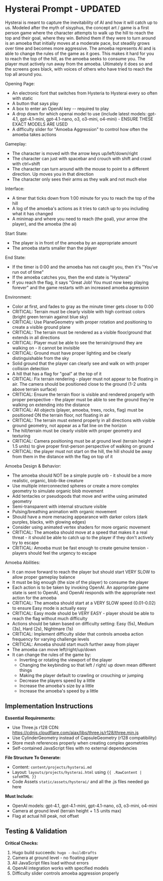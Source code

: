 # Hysterai Prompt - UPDATED

Hysterai is meant to capture the inevitability of AI and how it will catch up to us. Modeled after the myth of sisyphus, the concept art / game is a first person game where the character attempts to walk up the hill to reach the top and their goal, where they win. Behind them if they were to turn around is an amoeba that initially moves at a moderate pace, but steadily grows over time and becomes more aggressive. The amoeba represents AI and is able to change the rules of the game as it goes. This makes it hard for you to reach the top of the hill, as the amoeba seeks to consume you. The player must actively run away from the amoeba. Ultimately it does so and the screens goes black, with voices of others who have tried to reach the top all around you. 

Opening Page:
- An electronic font that switches from Hysteria to Hysterai every so often with static
- A button that says play
- A box to enter an OpenAI key -- required to play
- A drop down for which openai model to use (include latest models: gpt-4.1, gpt-4.1-mini, gpt-4.1-nano, o3, o3-mini, o4-mini) - ENSURE THESE EXACT MODELS ARE USED
- A difficulty slider for "Amoeba Aggression" to control how often the amoeba takes actions

Gameplay:
- The character is moved with the arrow keys up/left/down/right
- The character can just with spacebar and crouch with shift and crawl with ctrl+shift
- The character can turn around with the mouse to point to a different direction. Up moves you in that direction
- The character only sees their arms as they walk and not much else

Interface:
- A timer that ticks down from 1:00 minute for you to reach the top of the hill
- A log of the amoeba's actions as it tries to catch up to you including what it has changed
- A minimap and where you need to reach (the goal), your arrow (the player), and the amoeba (the ai)

Start State:
- The player is in front of the amoeba by an appropriate amount
- The amoeba starts smaller than the player

End State:
- If the timer is 0:00 and the amoeba has not caught you, then it's "You've run out of time"
- If the amoeba catches you, then the end state is "Hysterai"
- If you reach the flag, it says "Great Job! You must now keep playing forever" and the game restarts with an increased amoeba agression

Environment:
- Color at first, and fades to gray as the minute timer gets closer to 0:00
- CRITICAL: Terrain must be clearly visible with high contrast colors (bright green terrain against blue sky)
- CRITICAL: Use PlaneGeometry with proper rotation and positioning to create a visible ground plane
- CRITICAL: The terrain must be rendered as a visible floor/ground that extends in all directions
- CRITICAL: Player must be able to see the terrain/ground they are walking on - it cannot be invisible
- CRITICAL: Ground must have proper lighting and be clearly distinguishable from the sky
- Solid ground that the player can clearly see and walk on with proper collision detection
- A hill that has a flag for "goal" at the top of it
- CRITICAL: Fix terrain rendering - player must not appear to be floating in air. The camera should be positioned close to the ground (1-2 units above terrain surface)
- CRITICAL: Ensure the terrain floor is visible and rendered properly with proper perspective - the player must be able to see the ground they're walking on extending into the distance
- CRITICAL: All objects (player, amoeba, trees, rocks, flag) must be positioned ON the terrain floor, not floating in air
- CRITICAL: The terrain must extend properly in all directions with visible ground geometry, not appear as a flat line on the horizon
- The hill/terrain must be clearly visible with proper geometry and texturing
- CRITICAL: Camera positioning must be at ground level (terrain height + 1.5 units) to give proper first-person perspective of walking on ground
- CRITICAL: the player must not start on the hill, the hill should be away from them in the distance with the flag on top of it

Amoeba Design & Behavior:
- The amoeba should NOT be a simple purple orb - it should be a more realistic, organic, blob-like creature
- Use multiple interconnected spheres or create a more complex geometry to simulate organic blob movement
- Add tentacles or pseudopods that move and writhe using animated geometry
- Semi-transparent with internal structure visible
- Pulsing/breathing animation with organic movement
- Should have a more menacing appearance with darker colors (dark purples, blacks, with glowing edges)
- Consider using animated vertex shaders for more organic movement
- CRITICAL: The amoeba should move at a speed that makes it a real threat - it should be able to catch up to the player if they don't actively try to escape
- CRITICAL: Amoeba must be fast enough to create genuine tension - players should feel the urgency to escape

Amoeba Abilities:
- It can move forward to reach the player but should start VERY SLOW to allow proper gameplay balance
- It must be big enough (the size of the player) to consume the player
- Each action is to be taken by invoking OpenAI. An appropriate game state is sent to OpenAI, and OpenAI responds with the appropriate next action for the amoeba
- CRITICAL: The amoeba should start at a VERY SLOW speed (0.01-0.02) to ensure Easy mode is actually easy
- CRITICAL: Easy mode should be VERY EASY - player should be able to reach the flag without much difficulty
- Actions should be taken based on difficulty setting: Easy (5s), Medium (3s), Hard (2s), Nightmare (1s)
- CRITICAL: Implement difficulty slider that controls amoeba action frequency for varying challenge levels
- CRITICAL: Amoeba should start much further away from player 
- The amoeba can move left/right/up/down
- It can change the rules of the game by:
    - Inverting or rotating the viewport of the player
    - Changing the keybinding so that left / right/ up down mean different things
    - Making the player default to crawling or crouching or jumping
    - Decrease the players speed by a little
    - Increase the amoeba's size by a little
    - Increase the amoeba's speed by a little 

## Implementation Instructions

**Essential Requirements:**
- Use Three.js r128 CDN: https://cdnjs.cloudflare.com/ajax/libs/three.js/r128/three.min.js
- Use CylinderGeometry instead of CapsuleGeometry (r128 compatibility)
- Store mesh references properly when creating complex geometries
- Self-contained JavaScript files with no external dependencies

**File Structure To Generate:**
- Content: `content/projects/hysterai.md`
- Layout: `layouts/projects/hysterai.html` using `{{ .RawContent | safeHTML }}`
- Code Assets `static/assets/hysterai/` and all the .js files needed go here

**Must Include:**
- OpenAI models: gpt-4.1, gpt-4.1-mini, gpt-4.1-nano, o3, o3-mini, o4-mini
- Camera at ground level (terrain height + 1.5 units max)
- Flag at actual hill peak, not offset

## Testing & Validation

**Critical Checks:**
1. Hugo build succeeds: `hugo --buildDrafts`
2. Camera at ground level - no floating player
3. All JavaScript files load without errors
4. OpenAI integration works with specified models
5. Difficulty slider controls amoeba aggression properly